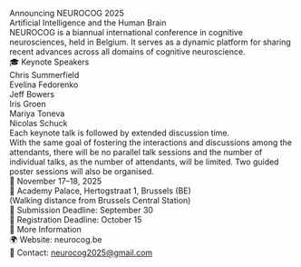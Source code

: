 Announcing NEUROCOG 2025\
Artificial Intelligence and the Human Brain\
NEUROCOG is a biannual international conference in cognitive neurosciences, held in Belgium. It serves as a dynamic platform for sharing recent advances across all domains of cognitive neuroscience.\
🎓 Keynote Speakers\
Chris Summerfield\
Evelina Fedorenko\
Jeff Bowers\
Iris Groen\
Mariya Toneva\
Nicolas Schuck\
Each keynote talk is followed by extended discussion time.\
With the same goal of fostering the interactions and discussions among the attendants, there will be no parallel talk sessions and the number of individual talks, as the number of attendants, will be limited. 
Two guided poster sessions will also be organised.\
📅 November 17–18, 2025\
📍 Academy Palace, Hertogstraat 1, Brussels (BE)\
(Walking distance from Brussels Central Station)\
📝 Submission Deadline: September 30\
🧾 Registration Deadline: October 15\
🔗 More Information\
🌍 Website: neurocog.be\
📧 Contact: neurocog2025@gmail.com
